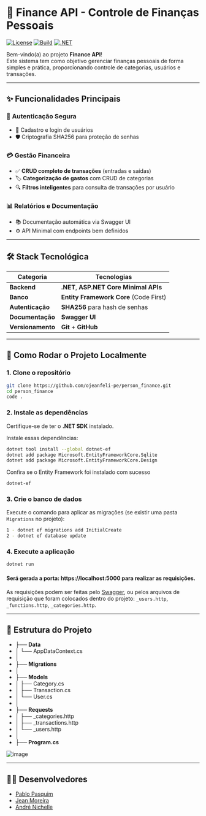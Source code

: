 # 💸 Finance API - Controle de Finanças Pessoais

[![License](https://img.shields.io/badge/License-MIT-blue.svg)](https://opensource.org/licenses/MIT)
[![Build](https://img.shields.io/badge/Build-passing-brightgreen)](https://github.com/ojeanfeli-pe/person_finance)
[![.NET](https://img.shields.io/badge/.NET-blue)](https://dotnet.microsoft.com/en-us/download)

Bem-vindo(a) ao projeto **Finance API**!  
Este sistema tem como objetivo gerenciar finanças pessoais de forma simples e prática, proporcionando controle de categorias, usuários e transações.

---

## ✨ Funcionalidades Principais

### 👤 **Autenticação Segura**
- 🔑 Cadastro e login de usuários
- 🛡️ Criptografia SHA256 para proteção de senhas

### 💳 **Gestão Financeira**
- ✅ **CRUD completo de transações** (entradas e saídas)
- 🏷️ **Categorização de gastos** com CRUD de categorias
- 🔍 **Filtros inteligentes** para consulta de transações por usuário

### 📊 **Relatórios e Documentação**
- 📚 Documentação automática via Swagger UI
- ⚙️ API Minimal com endpoints bem definidos

---

## 🛠 Stack Tecnológica

| Categoria        | Tecnologias                                                 |
|-----------------|-------------------------------------------------------------|
| **Backend** | **.NET**, **ASP.NET Core Minimal APIs** |
| **Banco** | **Entity Framework Core** (Code First)                     |
| **Autenticação**| **SHA256** para hash de senhas                             |
| **Documentação**| **Swagger UI** |
| **Versionamento**| **Git** + **GitHub** |
---

## 🚀 Como Rodar o Projeto Localmente

### 1. Clone o repositório

```bash
git clone https://github.com/ojeanfeli-pe/person_finance.git
cd person_finance
code .
```
### 2. Instale as dependências
Certifique-se de ter o **.NET SDK** instalado.

Instale essas dependências:

```bash
dotnet tool install --global dotnet-ef
dotnet add package Microsoft.EntityFrameworkCore.Sqlite
dotnet add package Microsoft.EntityFrameworkCore.Design
```

Confira se o Entity Framework foi instalado com sucesso

```bash
dotnet-ef
```

### 3. Crie o banco de dados

Execute o comando para aplicar as migrações (se existir uma pasta `Migrations` no projeto):

```bash
1 - dotnet ef migrations add InitialCreate
2 - dotnet ef database update
```

### 4. Execute a aplicação

```bash
dotnet run
```

#### Será gerada a porta: https://localhost:5000 para realizar as requisições.

As requisições podem ser feitas pelo [Swagger](https://localhost:5000/swagger), ou pelos arquivos de requisição que foram colocados dentro do projeto: `_users.http`, `_functions.http`, `_categories.http`.

---

## 📂 Estrutura do Projeto

- ├── **Data**
- │   └── AppDataContext.cs  
- │  
- ├── **Migrations**  
- │  
- ├── **Models**  
- │   ├── Category.cs  
- │   ├── Transaction.cs  
- │   └── User.cs  
- │  
- ├── **Requests**  
- │   ├── _categories.http  
- │   ├── _transactions.http  
- │   └── _users.http  
- │  
- ├── **Program.cs**  

![image](https://github.com/user-attachments/assets/1e95270c-5238-4850-9d03-3ea6283d52cf)

--- 
## 👨‍💻 Desenvolvedores

- [Pablo Pasquim](https://github.com/pablopasquim)
- [Jean Moreira](https://github.com/ojeanfeli-pe)
- [André Nichelle](https://github.com/Nichele135)




